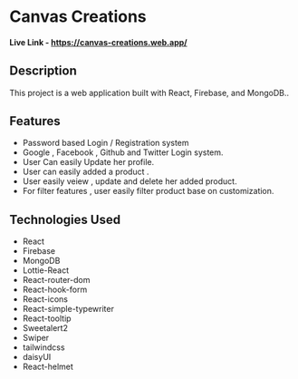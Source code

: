 # Canvas Creations
#### Live Link - https://canvas-creations.web.app/
## Description
This project is a web application built with React, Firebase, and MongoDB..

## Features
- Password based Login / Registration system
- Google , Facebook , Github and Twitter Login system.
- User Can easily Update her profile.
- User can easily added a product .
- User easily veiew , update and delete her added product.
- For filter features , user easily filter product base on customization.

## Technologies Used
- React
- Firebase
- MongoDB
- Lottie-React
- React-router-dom
- React-hook-form
- React-icons
- React-simple-typewriter
- React-tooltip
- Sweetalert2
- Swiper
- tailwindcss
- daisyUI
- React-helmet


